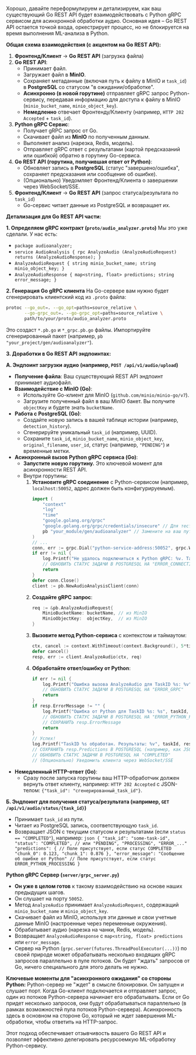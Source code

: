 
Хорошо, давайте переформулируем и детализируем, как ваш существующий Go REST API будет взаимодействовать с Python gRPC сервисом для асинхронной обработки аудио. Основная идея – Go REST API остается точкой входа, оркестрирует процесс, но не блокируется на время выполнения ML-анализа в Python.

**Общая схема взаимодействия (с акцентом на Go REST API):**

1.  **Фронтенд/Клиент** -> **Go REST API** (загрузка файла)
2.  **Go REST API**:
    *   Принимает файл.
    *   Загружает файл в **MinIO**.
    *   Сохраняет метаданные (включая путь к файлу в MinIO и `task_id`) в **PostgreSQL** со статусом "в ожидании/обработке".
    *   **Асинхронно (в новой горутине)** отправляет gRPC запрос Python-сервису, передавая информацию для доступа к файлу в MinIO (`minio_bucket_name`, `minio_object_key`).
    *   **Немедленно** отвечает Фронтенду/Клиенту (например, `HTTP 202 Accepted` + `task_id`).
3.  **Python gRPC Сервис**:
    *   Получает gRPC запрос от Go.
    *   Скачивает файл из **MinIO** по полученным данным.
    *   Выполняет анализ (нарезка, Redis, модель).
    *   Отправляет gRPC ответ с результатами (картой предсказаний или ошибкой) обратно в горутину Go-сервиса.
4.  **Go REST API (горутина, получившая ответ от Python)**:
    *   Обновляет запись в **PostgreSQL** (статус "завершено/ошибка", сохраняет предсказания или сообщение об ошибке).
    *   (Опционально) Уведомляет Фронтенд/Клиента о завершении через WebSocket/SSE.
5.  **Фронтенд/Клиент** -> **Go REST API** (запрос статуса/результата по `task_id`)
    *   Go-сервис читает данные из PostgreSQL и возвращает их.

**Детализация для Go REST API части:**

**1. Определяем gRPC контракт (`proto/audio_analyzer.proto`)**
   Мы это уже сделали. У нас есть:
   *   `package audioanalyzer;`
   *   `service AudioAnalysis { rpc AnalyzeAudio (AnalyzeAudioRequest) returns (AnalyzeAudioResponse); }`
   *   `AnalyzeAudioRequest { string minio_bucket_name; string minio_object_key; }`
   *   `AnalyzeAudioResponse { map<string, float> predictions; string error_message; }`

**2. Генерация Go gRPC клиента**
   На Go-сервере вам нужно будет сгенерировать клиентский код из `.proto` файла:
   ```bash
   protoc --go_out=. --go_opt=paths=source_relative \
          --go-grpc_out=. --go-grpc_opt=paths=source_relative \
          path/to/your/proto/audio_analyzer.proto
   ```
   Это создаст `*.pb.go` и `*_grpc.pb.go` файлы. Импортируйте сгенерированный пакет (например, `pb "your_project/gen/audioanalyzer"`).

**3. Доработки в Go REST API эндпоинтах:**

   **А. Эндпоинт загрузки аудио (например, `POST /api/v1/audio/upload`)**

   *   **Получение файла**: Ваш существующий REST API эндпоинт принимает аудиофайл.
   *   **Взаимодействие с MinIO (Go)**:
        *   Используйте Go-клиент для MinIO (`github.com/minio/minio-go/v7`).
        *   Загрузите полученный файл в ваш MinIO бакет. Вы получите `objectKey` и будете знать `bucketName`.
   *   **Работа с PostgreSQL (Go)**:
        *   Создайте новую запись в вашей таблице истории (например, `detection_history`).
        *   Сгенерируйте уникальный `task_id` (например, UUID).
        *   Сохраните `task_id`, `minio_bucket_name`, `minio_object_key`, `original_filename`, `user_id`, статус (например, `"PENDING"`) и временные метки.
   *   **Асинхронный вызов Python gRPC сервиса (Go)**:
        *   **Запустите новую горутину.** Это ключевой момент для асинхронности REST API.
        *   Внутри горутины:
            1.  **Установите gRPC соединение** с Python-сервисом (например, `localhost:50052`, адрес должен быть конфигурируемым).
                ```go
                import (
                    "context"
                    "log"
                    "time"
                    "google.golang.org/grpc"
                    "google.golang.org/grpc/credentials/insecure" // Для тестов без TLS
                    pb "your_module/gen/audioanalyzer" // Замените на ваш путь
                )
                // ...
                conn, err := grpc.Dial("python-service-address:50052", grpc.WithTransportCredentials(insecure.NewCredentials()))
                if err != nil {
                    log.Printf("Не удалось подключиться к Python gRPC: %v. TaskID: %s", err, taskId)
                    // ОБНОВИТЬ СТАТУС ЗАДАЧИ В POSTGRESQL НА "ERROR_CONNECTION"
                    return
                }
                defer conn.Close()
                client := pb.NewAudioAnalysisClient(conn)
                ```
            2.  **Создайте gRPC запрос**:
                ```go
                req := &pb.AnalyzeAudioRequest{
                    MinioBucketName: bucketName, // из MinIO
                    MinioObjectKey:  objectKey,  // из MinIO
                }
                ```
            3.  **Вызовите метод Python-сервиса** с контекстом и таймаутом:
                ```go
                ctx, cancel := context.WithTimeout(context.Background(), 5*time.Minute) // Таймаут 5 минут
                defer cancel()
                resp, err := client.AnalyzeAudio(ctx, req)
                ```
            4.  **Обработайте ответ/ошибку от Python**:
                ```go
                if err != nil {
                    log.Printf("Ошибка вызова AnalyzeAudio для TaskID %s: %v", taskId, err)
                    // ОБНОВИТЬ СТАТУС ЗАДАЧИ В POSTGRESQL НА "ERROR_GRPC"
                    return
                }
                if resp.ErrorMessage != "" {
                    log.Printf("Ошибка от Python для TaskID %s: %s", taskId, resp.ErrorMessage)
                    // ОБНОВИТЬ СТАТУС ЗАДАЧИ В POSTGRESQL НА "ERROR_PYTHON_PROCESSING"
                    // СОХРАНИТЬ resp.ErrorMessage
                    return
                }
                // Успех!
                log.Printf("TaskID %s обработан. Результаты: %v", taskId, resp.Predictions)
                // СОХРАНИТЬ resp.Predictions В POSTGRESQL (например, как JSONB)
                // ОБНОВИТЬ СТАТУС ЗАДАЧИ В POSTGRESQL НА "COMPLETED"
                // (Опционально) Уведомить клиента через WebSocket/SSE
                ```
   *   **Немедленный HTTP-ответ (Go)**:
        *   Сразу после запуска горутины ваш HTTP-обработчик должен вернуть ответ клиенту, например:
            `HTTP 202 Accepted` с JSON-телом: `{"task_id": "сгенерированный_task_id"}`.

   **Б. Эндпоинт для получения статуса/результата (например, `GET /api/v1/audio/status/{task_id}`)**

   *   Принимает `task_id` из пути.
   *   Читает из PostgreSQL запись, соответствующую `task_id`.
   *   Возвращает JSON с текущим статусом и результатами (если `status == "COMPLETED"`), например:
     ```json
     {
         "task_id": "some-task-id",
         "status": "COMPLETED", // или "PENDING", "PROCESSING", "ERROR_..."
         "predictions": { // Поле присутствует, если статус COMPLETED
             "chunk_0": 0.123,
             "chunk_1": 0.876
         },
         "error_message": "Сообщение об ошибке от Python" // Поле присутствует, если статус ERROR_PYTHON_PROCESSING
     }
     ```

**Python gRPC Сервер (`server/grpc_server.py`)**

*   **Он уже в целом готов** к такому взаимодействию на основе наших предыдущих шагов.
*   Он слушает на порту `50052`.
*   Метод `AnalyzeAudio` принимает `AnalyzeAudioRequest`, содержащий `minio_bucket_name` и `minio_object_key`.
*   Скачивает файл из MinIO, используя эти данные и свои учетные данные MinIO (настроенные через переменные окружения).
*   Обрабатывает аудио (нарезка на чанки, Redis, модель).
*   Возвращает `AnalyzeAudioResponse` с `map<string, float> predictions` или `error_message`.
*   Сервер на Python (`grpc.server(futures.ThreadPoolExecutor(...))`) по своей природе может обрабатывать несколько входящих gRPC запросов параллельно в пуле потоков. Он будет "ждать" запросов от Go, ничего специального для этого делать не нужно.

**Ключевые моменты для "асинхронного ожидания" со стороны Python:**
Python-сервер не "ждет" в смысле блокировки. Он запущен и слушает порт. Когда Go-клиент подключается и отправляет запрос, один из потоков Python-сервера начинает его обрабатывать. Если от Go придет несколько запросов, они будут обрабатываться параллельно (в рамках возможностей пула потоков Python-сервера). Асинхронность здесь в основном на стороне Go, который не ждет завершения ML-обработки, чтобы ответить на HTTP-запрос.

Этот подход обеспечивает отзывчивость вашего Go REST API и позволяет эффективно делегировать ресурсоемкую ML-обработку Python-сервису.
